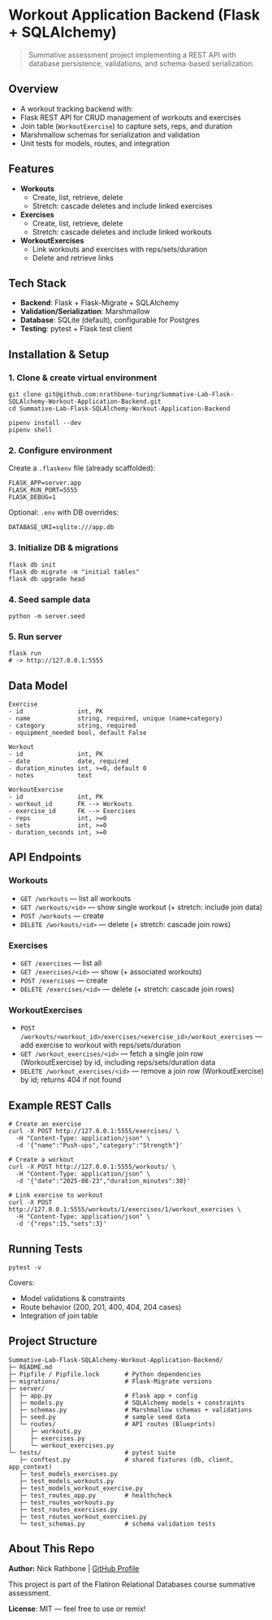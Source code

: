 # Workout Application Backend (Flask + SQLAlchemy)

> Summative assessment project implementing a REST API with database persistence, validations, and schema-based serialization.

## Overview
- A workout tracking backend with:
- Flask REST API for CRUD management of workouts and exercises
- Join table (`WorkoutExercise`) to capture sets, reps, and duration
- Marshmallow schemas for serialization and validation
- Unit tests for models, routes, and integration

## Features
- **Workouts**
    - Create, list, retrieve, delete
    - Stretch: cascade deletes and include linked exercises
- **Exercises**
    - Create, list, retrieve, delete
    - Stretch: cascade deletes and include linked workouts
- **WorkoutExercises**
    - Link workouts and exercises with reps/sets/duration
    - Delete and retrieve links

## Tech Stack
- **Backend**: Flask + Flask-Migrate + SQLAlchemy
- **Validation/Serialization**: Marshmallow
- **Database**: SQLite (default), configurable for Postgres
- **Testing**: pytest + Flask test client

## Installation & Setup
### 1. Clone & create virtual environment
```
git clone git@github.com:nrathbone-turing/Summative-Lab-Flask-SQLAlchemy-Workout-Application-Backend.git
cd Summative-Lab-Flask-SQLAlchemy-Workout-Application-Backend

pipenv install --dev
pipenv shell
```

### 2. Configure environment
Create a `.flaskenv` file (already scaffolded):
```
FLASK_APP=server.app
FLASK_RUN_PORT=5555
FLASK_DEBUG=1
```

Optional: `.env` with DB overrides:
```
DATABASE_URI=sqlite:///app.db
```

### 3. Initialize DB & migrations
```
flask db init
flask db migrate -m "initial tables"
flask db upgrade head
```

### 4. Seed sample data
```
python -m server.seed
```

### 5. Run server
```
flask run
# -> http://127.0.0.1:5555
```

## Data Model
```
Exercise
- id               int, PK
- name             string, required, unique (name+category)
- category         string, required
- equipment_needed bool, default False

Workout
- id               int, PK
- date             date, required
- duration_minutes int, >=0, default 0
- notes            text

WorkoutExercise
- id               int, PK
- workout_id       FK --> Workouts
- exercise_id      FK --> Exercises
- reps             int, >=0
- sets             int, >=0
- duration_seconds int, >=0
```

## API Endpoints

### Workouts
- `GET /workouts` — list all workouts
- `GET /workouts/<id>` — show single workout (+ stretch: include join data)
- `POST /workouts` — create
- `DELETE /workouts/<id>` — delete (+ stretch: cascade join rows)

### Exercises
- `GET /exercises` — list all
- `GET /exercises/<id>` — show (+ associated workouts)
- `POST /exercises` — create
- `DELETE /exercises/<id>` — delete (+ stretch: cascade join rows)

### WorkoutExercises
- `POST /workouts/<workout_id>/exercises/<exercise_id>/workout_exercises` — add exercise to workout with reps/sets/duration
- `GET /workout_exercises/<id>` — fetch a single join row (WorkoutExercise) by id, including reps/sets/duration data  
- `DELETE /workout_exercises/<id>` — remove a join row (WorkoutExercise) by id; returns 404 if not found

## Example REST Calls
```
# Create an exercise
curl -X POST http://127.0.0.1:5555/exercises/ \
  -H "Content-Type: application/json" \
  -d '{"name":"Push-ups","category":"Strength"}'
```

```
# Create a workout
curl -X POST http://127.0.0.1:5555/workouts/ \
  -H "Content-Type: application/json" \
  -d '{"date":"2025-08-23","duration_minutes":30}'
```

```
# Link exercise to workout
curl -X POST http://127.0.0.1:5555/workouts/1/exercises/1/workout_exercises \
  -H "Content-Type: application/json" \
  -d '{"reps":15,"sets":3}'
```

## Running Tests
```
pytest -v
```
Covers:
- Model validations & constraints
- Route behavior (200, 201, 400, 404, 204 cases)
- Integration of join table

## Project Structure
```
Summative-Lab-Flask-SQLAlchemy-Workout-Application-Backend/
├─ README.md
├─ Pipfile / Pipfile.lock       # Python dependencies
├─ migrations/                  # Flask-Migrate versions
├─ server/
│  ├─ app.py                    # Flask app + config
│  ├─ models.py                 # SQLAlchemy models + constraints
│  ├─ schemas.py                # Marshmallow schemas + validations
│  ├─ seed.py                   # sample seed data
│  └─ routes/                   # API routes (Blueprints)
│     ├─ workouts.py
│     ├─ exercises.py
│     └─ workout_exercises.py
└─ tests/                       # pytest suite
   ├─ conftest.py               # shared fixtures (db, client, app_context)
   ├─ test_models_exercises.py
   ├─ test_models_workouts.py
   ├─ test_models_workout_exercise.py
   ├─ test_routes_app.py        # healthcheck
   ├─ test_routes_workouts.py
   ├─ test_routes_exercises.py
   ├─ test_routes_workout_exercises.py
   └─ test_schemas.py           # schema validation tests
```

## About This Repo
**Author:** Nick Rathbone | [GitHub Profile](https://github.com/nrathbone-turing)

This project is part of the Flatiron Relational Databases course summative assessment.

**License**: MIT — feel free to use or remix!